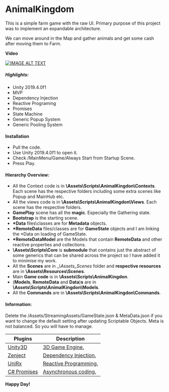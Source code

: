 # AnimalKingdom

This is a simple farm game with the raw UI. Primary purpose of this project was to implement an expandable architecture. 

We can move around in the Map and gather animals and get some cash after moving them to Farm.

__Video__

[![IMAGE ALT TEXT](http://img.youtube.com/vi/momBUi4V770/0.jpg)](http://www.youtube.com/watch?v=momBUi4V770 "Animal Kingdom")


##### Highlights:
  - Unity 2019.4.0f1
  - MVP
  - Dependency Injection
  - Reactive Programing
  - Promises
  - State Machine
  - Generic Popup System
  - Generic Pooling System

#### Installation
  - Pull the code.
  - Use Unity 2019.4.0f1 to open it.
  - Check /MainMenu/Game/Always Start from Startup Scene.
  - Press Play.

#### Hierarchy Overview:
  - All the Context code is in __\Assets\Scripts\AnimalKingdon\Contexts__. Each scene has the respective folders including some extra scenes like Popup and MainHub etc.
  - All the views code is in __\Assets\Scripts\AnimalKingdon\Views__. Each scene has the respective folders.
  - __GamePlay__ scene has all the __magic__. Especially the Gathering state.
  - __Bootstrap__ is the starting scene.
  - __*Data__ files\classes are for __Metadata__ objects.
  - __*RemoteData__ files/classes are for __GameState__ objects and I am linking the *Data on loading of GameState.
  - __*RemoteDataModel__ are the Models that contain __RemoteData__ and other reactive properties and collections.
  - __\Assets\Scripts\Core__ is __submodule__ that contains just the abstract of some generics that can be shared across the project so I have added it to minimise my work.
  - All the __Scenes__ are in __\Assets\__Scenes__ folder and __respective resources__ are in __\Assets\Resources\Scenes__.
  - Main __Game code__ is in __\Assets\Scripts\AnimalKingdon__.
  - (__Models__, __RemoteData__ and __Data__)__s__ are in __\Assets\Scripts\AnimalKingdon\Models__.
  - All the __Commands__ are in   __\Assets\Scripts\AnimalKingdon\Commands__.


#### Information:
Delete the /Assets/StreamingAssets/GameState.json & MetaData.json if you want to change the default setting after updating Scriptable Objects.
Meta is not balanced. So you will have to manage.


| Plugins | Description |
| ------ | ------ |
|[Unity3D] | [3D Game Engine.][GE]|
| [Zenject] | [Dependency Injection.][DE] |
| [UniRx] | [Reactive Programming.][RP] |
| [C# Promises] | [Asynchronous coding.][AC] |




**Happy Day!**

[//]: # (These are reference links used in the body of this note and get stripped out when the markdown processor does its job. There is no need to format nicely because it shouldn't be seen. Thanks SO - http://stackoverflow.com/questions/4823468/store-comments-in-markdown-syntax)


   [Unity3D]: <https://unity.com/releases/2019-lts>
   [Zenject]: < https://github.com/svermeulen/Zenject>
   [UniRx]: <https://github.com/neuecc/UniRx>
   [C# Promises]: <https://github.com/Real-Serious-Games/C-Sharp-Promise>
   [Spine]: <http://esotericsoftware.com/>

   [GE]: <https://en.wikipedia.org/wiki/Game_engine>
   [DE]: <https://en.wikipedia.org/wiki/Dependency_injection>
   [RP]: <https://en.wikipedia.org/wiki/Reactive_programming>
   [AC]: <http://www.what-could-possibly-go-wrong.com/promises-for-game-development/#introduction-to-promises>
   [SP]: <http://esotericsoftware.com/blog>

